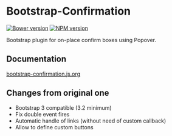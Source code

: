 # Bootstrap-Confirmation

[![Bower version](https://img.shields.io/bower/v/bootstrap-confirmation2.svg?style=flat-square)](bootstrap-confirmation.js.org)
[![NPM version](https://img.shields.io/npm/v/bootstrap-confirmation2.svg?style=flat-square)](https://www.npmjs.com/package/bootstrap-confirmation2)

Bootstrap plugin for on-place confirm boxes using Popover.


## Documentation

[bootstrap-confirmation.js.org](http://bootstrap-confirmation.js.org)


## Changes from original one

- Bootstrap 3 compatible (3.2 minimum)
- Fix double event fires
- Automatic handle of links (without need of custom callback)
- Allow to define custom buttons
